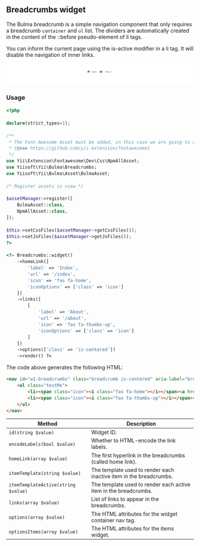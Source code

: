 ## Breadcrumbs widget

The Bulma breadcrumb is a simple navigation component that only requires a breadcrumb `container` and `ul` list. The dividers are automatically created in the content of the ::before pseudo-element of li tags.

You can inform the current page using the is-active modifier in a li tag. It will disable the navigation of inner links.

<p align="center">
    <img src="images/breadcrumbs.png">
</p>

### Usage

```php
<?php

declare(strict_types=1);

/** 
 * The Font-Awesome Asset must be added, in this case we are going to use an external library.
 * {@see https://github.com/yii-extension/fontawesome}
 */
use Yii\Extension\Fontawesome\Dev\Css\NpmAllAsset;
use Yiisoft\Yii\Bulma\Breadcrumbs;
use Yiisoft\Yii\Bulma\Asset\BulmaAsset;

/* Register assets in view */

$assetManager->register([
    BulmaAsset::class,
    NpmAllAsset::class,
]);

$this->setCssFiles($assetManager->getCssFiles());
$this->setJsFiles($assetManager->getJsFiles());
?>

<?= Breadcrumbs::widget()
    ->homeLink([
        'label' => 'Index',
        'url' => '/index',
        'icon' => 'fas fa-home',
        'iconOptions' => ['class' => 'icon']
    ])
    ->links([
        [
            'label' => 'About',
            'url' => '/about',
            'icon' => 'fas fa-thumbs-up',
            'iconOptions' => ['class' => 'icon']
        ]
    ])
    ->options(['class' => 'is-centered'])
    ->render() ?>
```

The code above generates the following HTML:

```html
<nav id="w1-breadcrumbs" class="breadcrumb is-centered" aria-label="breadcrumbs">
    <ul class="testMe">
        <li><span class="icon"><i class="fas fa-home"></i></span><a href="/index">Index</a></li>
        <li><span class="icon"><i class="fas fa-thumbs-up"></i></span><a href="/about">About</a></li>
    </ul>
</nav>
```

Method                             | Description
-----------------------------------|------------
`id(string $value)`                | Widget ID.
`encodeLabels(bool $value)`        | Whether to HTML-encode the link labels.
`homeLink(array $value)`           | The first hyperlink in the breadcrumbs (called home link).
`itemTemplate(string $value)`      | The template used to render each inactive item in the breadcrumbs.
`itemTemplateActive(string $value)`| The template used to render each active item in the breadcrumbs.
`links(array $value)`              | List of links to appear in the breadcrumbs.
`options(array $value)`            | The HTML attributes for the widget container nav tag.
`optionsItems(array $value)`       | The HTML attributes for the items widget. 
